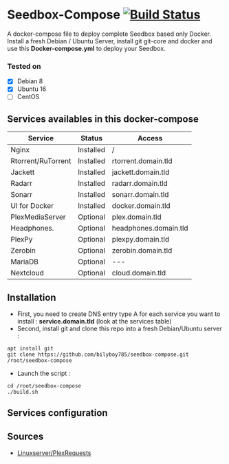 # Seedbox-Compose [![Build Status](https://travis-ci.org/bilyboy785/seedbox-compose.svg?branch=master)](https://travis-ci.org/bilyboy785/seedbox-compose)
A docker-compose file to deploy complete Seedbox based only Docker. Install a fresh Debian / Ubuntu Server, install git git-core and docker and use this **Docker-compose.yml** to deploy your Seedbox.

### Tested on ###
 * [x] Debian 8
 * [x] Ubuntu 16
 * [ ] CentOS
 
## Services availables in this docker-compose

Service                | Status      |   Access
---------------------- | ----------- | ----------------------
Nginx                  | Installed   |  /                                              
Rtorrent/RuTorrent     | Installed   |  rtorrent.domain.tld                  
Jackett                | Installed   |  jackett.domain.tld                 
Radarr                 | Installed   |  radarr.domain.tld                  
Sonarr                 | Installed   |  sonarr.domain.tld                 
UI for Docker          | Installed   |  docker.domain.tld                  
PlexMediaServer        | Optional    |  plex.domain.tld
Headphones.            | Optional    |  headphones.domain.tld                  
PlexPy                 | Optional    |  plexpy.domain.tld                 
Zerobin                | Optional    |  zerobin.domain.tld                 
MariaDB                | Optional    |  ---                 
Nextcloud              | Optional    |  cloud.domain.tld                   

## Installation
 * First, you need to create DNS entry type A for each service you want to install : **service.domain.tld** (look at the services table)
 * Second, install git and clone this repo into a fresh Debian/Ubuntu server :
```shell
apt install git
git clone https://github.com/bilyboy785/seedbox-compose.git /root/seedbox-compose
```
 * Launch the script :
```shell
cd /root/seedbox-compose
./build.sh
```

## Services configuration

## Sources
 * [Linuxserver/PlexRequests](https://hub.docker.com/r/linuxserver/plexrequests/)
